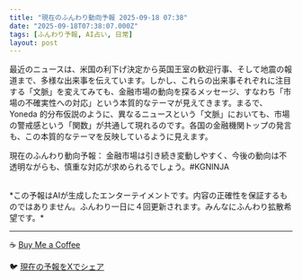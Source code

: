 ```yaml
---
title: "現在のふんわり動向予報 2025-09-18 07:38"
date: "2025-09-18T07:38:07.000Z"
tags: [ふんわり予報, AI占い, 日常]
layout: post
---
```


最近のニュースは、米国の利下げ決定から英国王室の歓迎行事、そして地震の報道まで、多様な出来事を伝えています。しかし、これらの出来事それぞれに注目する「文脈」を変えてみても、金融市場の動向を探るメッセージ、すなわち「市場の不確実性への対応」という本質的なテーマが見えてきます。まるで、Yoneda 的分布仮説のように、異なるニュースという「文脈」においても、市場の警戒感という「関数」が共通して現れるのです。各国の金融機関トップの発言も、この本質的なテーマを反映しているように見えます。

現在のふんわり動向予報：
金融市場は引き続き変動しやすく、今後の動向は不透明ながらも、慎重な対応が求められるでしょう。#KGNINJA

<br>
*この予報はAIが生成したエンターテイメントです。内容の正確性を保証するものではありません。ふんわり一日に４回更新されます。みんなにふんわり拡散希望です。*

---
☕️ [Buy Me a Coffee](https://www.buymeacoffee.com/kgninja)

🐦 [現在の予報をXでシェア](https://twitter.com/intent/tweet?text=%E7%8F%BE%E5%9C%A8%E3%81%AE%E3%81%B5%E3%82%93%E3%82%8F%E3%82%8A%E4%BA%88%E5%A0%B1%3A%20%E3%80%8C%E6%9C%80%E8%BF%91%E3%81%AE%E3%83%8B%E3%83%A5%E3%83%BC%E3%82%B9%E3%81%AF%E3%80%81%E7%B1%B3%E5%9B%BD%E3%81%AE%E5%88%A9%E4%B8%8B%E3%81%92%E6%B1%BA%E5%AE%9A%E3%81%8B%E3%82%89%E8%8B%B1%E5%9B%BD%E7%8E%8B%E5%AE%A4%E3%81%AE%E6%AD%93%E8%BF%8E%E8%A1%8C%E4%BA%8B%E3%80%81%E3%81%9D%E3%81%97%E3%81%A6%E5%9C%B0%E9%9C%87%E3%81%AE%E5%A0%B1%E9%81%93%E3%81%BE%E3%81%A7%E3%80%81%E5%A4%9A%E6%A7%98%E3%81%AA%E5%87%BA%E6%9D%A5%E4%BA%8B%E3%82%92%E4%BC%9D%E3%81%88%E3%81%A6%E3%81%84%E3%81%BE%E3%81%99%E3%80%82%E3%80%8D%23KGNINJA%20%E7%B6%9A%E3%81%8D%E3%81%AF%E3%83%96%E3%83%AD%E3%82%B0%E3%81%A7%EF%BC%81%F0%9F%91%87&url=https%3A%2F%2Fkg-ninja.github.io%2FFunwariyoso%2F)
